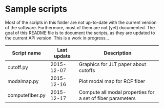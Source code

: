# Sample scripts

Most of the scripts in this folder are not up-to-date with the current version
of the software. Furthermore, most of them are not (yet) documented. The goal
of this README file is to document the scripts, as they are updated to the current
API version. This is a work in progress…


Script name | Last update | Description
------------|-------------|-------------
cutoff.py   | 2015-12-07  | Graphics for JLT paper about cutoffs
modalmap.py | 2015-12-16  | Plot modal map for RCF fiber
computefiber.py | 2015-12-17 | Compute all modal properties for a set of fiber parameters

